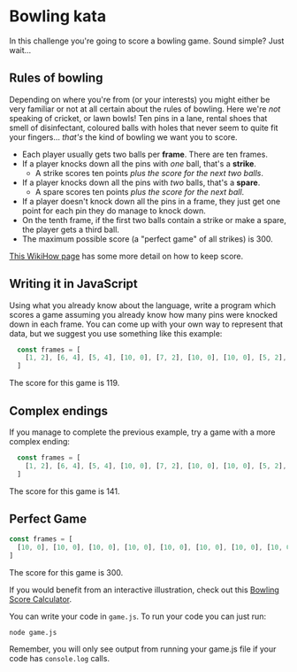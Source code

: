 # Bowling kata

In this challenge you're going to score a bowling game. Sound simple? Just wait...


## Rules of bowling

Depending on where you're from (or your interests) you might either be very familiar or not at all certain about the rules of bowling. Here we're _not_ speaking of cricket, or lawn bowls! Ten pins in a lane, rental shoes that smell of disinfectant, coloured balls with holes that never seem to quite fit your fingers... _that's_ the kind of bowling we want you to score.

 * Each player usually gets two balls per **frame**. There are ten frames.
 * If a player knocks down all the pins with _one_ ball, that's a **strike**.
   * A strike scores ten points _plus the score for the next two balls_.
 * If a player knocks down all the pins with _two_ balls, that's a **spare**.
   * A spare scores ten points _plus the score for the next ball_. 
 * If a player doesn't knock down all the pins in a frame, they just get one point for each pin they do manage to knock down.
 * On the tenth frame, if the first two balls contain a strike or make a spare, the player gets a third ball.
 * The maximum possible score (a "perfect game" of all strikes) is 300.

[This WikiHow page](http://www.wikihow.com/Score-Bowling) has some more detail on how to keep score.


## Writing it in JavaScript

Using what you already know about the language, write a program which scores a game assuming you already know how many pins were knocked down in each frame. You can come up with your own way to represent that data, but we suggest you use something like this example:

```js
  const frames = [
    [1, 2], [6, 4], [5, 4], [10, 0], [7, 2], [10, 0], [10, 0], [5, 2], [7, 0], [4, 4]
  ]
```

The score for this game is 119.


## Complex endings

If you manage to complete the previous example, try a game with a more complex ending:

```js
  const frames = [
    [1, 2], [6, 4], [5, 4], [10, 0], [7, 2], [10, 0], [10, 0], [5, 2], [7, 0], [10, 10, 10]
  ]
```

The score for this game is 141.

## Perfect Game

```js
const frames = [
  [10, 0], [10, 0], [10, 0], [10, 0], [10, 0], [10, 0], [10, 0], [10, 0], [10, 0], [10, 10, 10]
]
```

The score for this game is 300.

If you would benefit from an interactive illustration, check out this [Bowling Score Calculator](http://www.bowlinggenius.com/).

You can write your code in `game.js`. To run your code you can just run:
```
node game.js
```
Remember, you will only see output from running your game.js file if your code has `console.log` calls.
